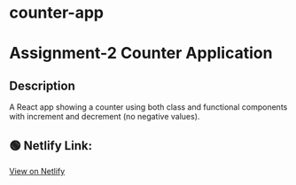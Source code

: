 # counter-app
    
# Assignment-2 Counter Application

## Description
A React app showing a counter using both class and functional components with increment and decrement (no negative values).

## 🟢 Netlify Link:
[View on Netlify](https://counter-app-010f63.netlify.app)
